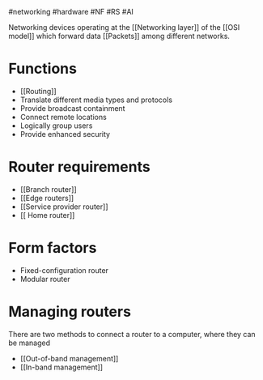 #networking #hardware #NF #RS #AI 

Networking devices operating at the [[Networking layer]] of the [[OSI model]] which forward data [[Packets]] among different networks.

# Functions
- [[Routing]]
- Translate different media types and protocols
- Provide broadcast containment
- Connect remote locations
- Logically group users
- Provide enhanced security

# Router requirements
- [[Branch router]]
- [[Edge routers]]
- [[Service provider router]]
- [[ Home router]]

# Form factors
- Fixed-configuration router
- Modular router

# Managing routers
There are two methods to connect a router to a computer, where they can be managed
- [[Out-of-band management]]
- [[In-band management]]